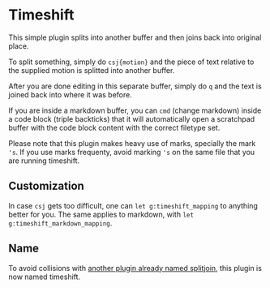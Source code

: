Timeshift
=========

This simple plugin splits into another buffer and then joins back into
original place.

To split something, simply do `csj{motion}` and the piece of text relative
to the supplied motion is splitted into another buffer.

After you are done editing in this separate buffer, simply do `q` and the
text is joined back into where it was before.

If you are inside a markdown buffer, you can `cmd` (change markdown) inside a code block (triple
backticks) that it will automatically open a scratchpad buffer with the code
block content with the correct filetype set.

Please note that this plugin makes heavy use of marks, specially the mark `'s`.
If you use marks frequenty, avoid marking `'s` on the same file that you are
running timeshift.


Customization
-------------

In case `csj` gets too difficult, one can `let g:timeshift_mapping` to anything better for you.
The same applies to markdown, with `let g:timeshift_markdown_mapping`.

Name
----

To avoid collisions with [another plugin already named splitjoin](https://github.com/AndrewRadev/splitjoin.vim),
this plugin is now named timeshift.


